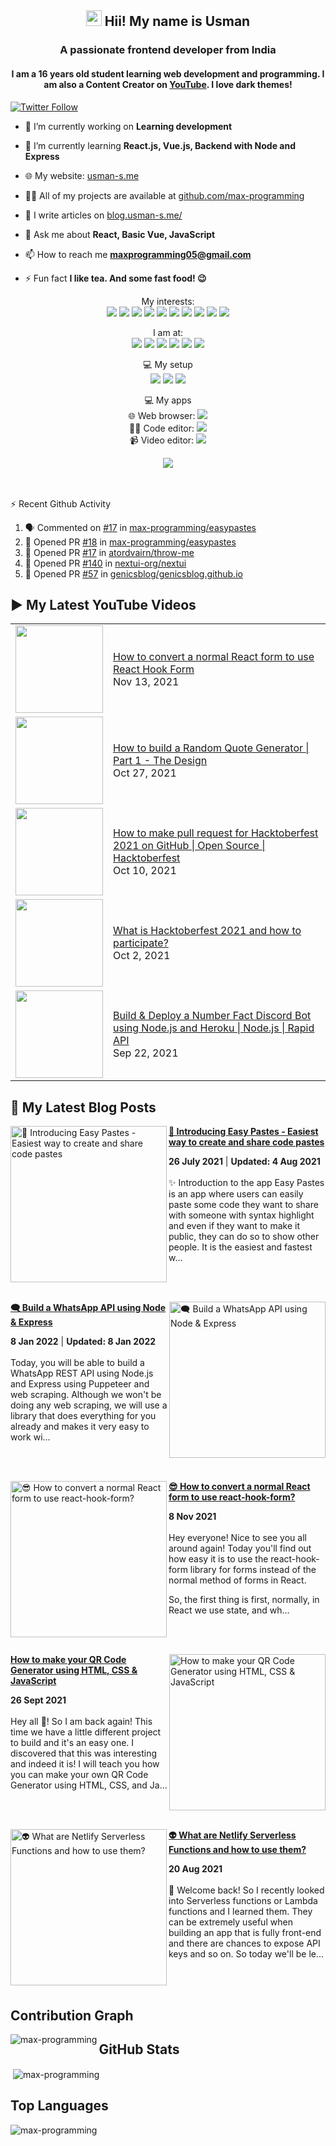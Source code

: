 <h2 align="center"><img src="https://media.giphy.com/media/hvRJCLFzcasrR4ia7z/giphy.gif" width="25px"> Hii! My name is Usman</h2>
<h3 align="center">A passionate frontend developer from India</h3>
<h4 align="center">
  I am a 16 years old student learning web development and programming. I am also a Content Creator on <a href="https://youtube.com/MaxProgramming">YouTube</a>. I love dark themes!
</h4>

[![Twitter Follow](https://img.shields.io/twitter/follow/MaxProgramming1?color=1DA1F2&logo=Twitter&style=for-the-badge)](https://twitter.com/MaxProgramming1)

- 🔭 I’m currently working on **Learning development**

- 🌱 I’m currently learning **React.js, Vue.js, Backend with Node and Express**

- 🌐 My website: [usman-s.me](https://usman-s.me)

- 👨‍💻 All of my projects are available at [github.com/max-programming](https://github.com/max-programming)

- 📝 I write articles on [blog.usman-s.me/](https://blog.usman-s.me/)

- 💬 Ask me about **React, Basic Vue, JavaScript**

- 📫 How to reach me **maxprogramming05@gmail.com**

- ⚡ Fun fact **I like tea. And some fast food! 😉**

<!--<p align="center">
<a href="https://twitter.com/maxprogramming1" target="blank"><img align="center" src="https://cdn.jsdelivr.net/npm/simple-icons@3.0.1/icons/twitter.svg" alt="maxprogramming1" height="30" width="30" /></a>
<a href="https://stackoverflow.com/users/11727541" target="blank"><img align="center" src="https://cdn.jsdelivr.net/npm/simple-icons@3.0.1/icons/stackoverflow.svg" alt="11727541" height="30" width="30" /></a>
<a href="https://codesandbox.com/max-programming" target="blank"><img align="center" src="https://cdn.jsdelivr.net/npm/simple-icons@3.0.1/icons/codesandbox.svg" alt="max-programming" height="30" width="30" /></a>
<a href="https://fb.com/usman.sabuwala.7" target="blank"><img align="center" src="https://cdn.jsdelivr.net/npm/simple-icons@3.0.1/icons/facebook.svg" alt="usman sabuwala" height="30" width="30" /></a>
<a href="https://instagram.com/usmansabuwala7" target="blank"><img align="center" src="https://cdn.jsdelivr.net/npm/simple-icons@3.0.1/icons/instagram.svg" alt="usmansabuwala7" height="30" width="30" /></a>
<a href="https://www.youtube.com/c/max programming" target="blank"><img align="center" src="https://cdn.jsdelivr.net/npm/simple-icons@3.0.1/icons/youtube.svg" alt="max programming" height="30" width="30" /></a>
</p>-->
<!-- <p align="left"><img src="https://devicons.github.io/devicon/devicon.git/icons/bootstrap/bootstrap-plain.svg" alt="bootstrap" width="40" height="40"/> <img src="https://devicons.github.io/devicon/devicon.git/icons/css3/css3-original-wordmark.svg" alt="css3" width="40" height="40"/> <img src="https://devicons.github.io/devicon/devicon.git/icons/electron/electron-original.svg" alt="electron" width="40" height="40"/> <img src="https://devicons.github.io/devicon/devicon.git/icons/html5/html5-original-wordmark.svg" alt="html5" width="40" height="40"/> <img src="https://devicons.github.io/devicon/devicon.git/icons/javascript/javascript-original.svg" alt="javascript" width="40" height="40"/> <img src="https://devicons.github.io/devicon/devicon.git/icons/linux/linux-original.svg" alt="linux" width="40" height="40"/> <img src="https://devicons.github.io/devicon/devicon.git/icons/python/python-original.svg" alt="python" width="40" height="40"/> <img src="https://devicons.github.io/devicon/devicon.git/icons/react/react-original-wordmark.svg" alt="react" width="40" height="40"/> <img src="https://devicons.github.io/devicon/devicon.git/icons/vuejs/vuejs-original-wordmark.svg" alt="vuejs" width="40" height="40"/></p> -->
<p align="center">
  My interests: <br>
  <img src="https://img.shields.io/badge/html5%20-%23E34F26.svg?&style=for-the-badge&logo=html5&logoColor=white">
  <img src="https://img.shields.io/badge/css3%20-%231572B6.svg?&style=for-the-badge&logo=css3&logoColor=white">
  <img src="https://img.shields.io/badge/javascript%20-%23323330.svg?&style=for-the-badge&logo=javascript&logoColor=%23F7DF1E">
  <img src="https://img.shields.io/badge/python%20-%2314354C.svg?&style=for-the-badge&logo=python&logoColor=white">
  <img src="https://img.shields.io/badge/node.js%20-%2343853D.svg?&style=for-the-badge&logo=node.js&logoColor=white">
  <img src="https://img.shields.io/badge/express.js%20-%23404d59.svg?&style=for-the-badge">
  <img src="https://img.shields.io/badge/react%20-%2320232a.svg?&style=for-the-badge&logo=react&logoColor=%2361DAFB">
  <img src="https://img.shields.io/badge/material%20ui%20-%230081CB.svg?&style=for-the-badge&logo=material-ui&logoColor=white">
  <img src="https://img.shields.io/badge/vuejs%20-%2335495e.svg?&style=for-the-badge&logo=vue.js&logoColor=%234FC08D">
  <img src="https://img.shields.io/badge/electron%20-%2320232e.svg?&style=for-the-badge&logo=electron&logoColor=%47848F">
</p>

<p align="center">
  I am at: <br>
  <a href="https://youtube.com/MaxProgramming"><img src="https://img.shields.io/badge/youtube-%23FF0000.svg?&style=for-the-badge&logo=youtube&logoColor=white"></a>
  <a href="https://www.facebook.com/usman.sabuwala.7"><img src="https://img.shields.io/badge/facebook-%231877F2.svg?&style=for-the-badge&logo=facebook&logoColor=white"></a>
  <a href="https://www.instagram.com/usmansabuwala7/"><img src="https://img.shields.io/badge/instagram-%23E4405F.svg?&style=for-the-badge&logo=instagram&logoColor=white"></a>
  <a href="https://twitter.com/MaxProgramming1"><img src="https://img.shields.io/badge/twitter-%231DA1F2.svg?&style=for-the-badge&logo=twitter&logoColor=white"></a>
  <a href="https://blog.usman-s.me/"><img src="https://img.shields.io/badge/Hashnode-%232962FF.svg?&style=for-the-badge&logo=hashnode&logoColor=white"></a>
  <a href="https://dev.to/maxprogramming"><img src="https://img.shields.io/badge/DEV.TO-%230A0A0A.svg?&style=for-the-badge&logo=dev.to&logoColor=white"></a>
</p>
<p align="center">
 💻 My setup <br>
  <img src="https://img.shields.io/badge/windows-0078D6?logo=windows&logoColor=white&style=for-the-badge">
  <img src="https://img.shields.io/badge/intel-core%20i3%203rd-%230071C5.svg?&style=for-the-badge&logo=intel&logoColor=white">
  <img src="https://img.shields.io/badge/RAM-8GB-%230071C5.svg?&style=for-the-badge&logoColor=white" />
</p>
<p align="center">
 💻 My apps <br>
  🌐 Web browser: <a htef="https://microsoftedge.com"><img src="https://img.shields.io/badge/microsoft edge-0078D6?logo=microsoft-edge&logoColor=white&style=for-the-badge&color=31BAE4"></a>
  <br>
  👨‍💻 Code editor: <a href="https://code.visualstudio.com"><img src="https://img.shields.io/badge/VS Code-0078D6?logo=visual-studio-code&logoColor=white&style=for-the-badge&color=0086D1"></a>
  <br>
  📹 Video editor: <a href="http://shotcut.org/"><img src="https://img.shields.io/badge/shotcut-0078D6?logoColor=white&style=for-the-badge&color=115C77"></a>
</p>
<p align="center"> 
  <img src="https://profile-counter.glitch.me/max-programming/count.svg" />
</p>
<br />
<br />

  <summary>⚡ Recent Github Activity</summary>

<!--START_SECTION:activity-->
1. 🗣 Commented on [#17](https://github.com/max-programming/easypastes/issues/17) in [max-programming/easypastes](https://github.com/max-programming/easypastes)
2. 💪 Opened PR [#18](https://github.com/max-programming/easypastes/pull/18) in [max-programming/easypastes](https://github.com/max-programming/easypastes)
3. 💪 Opened PR [#17](https://github.com/atordvairn/throw-me/pull/17) in [atordvairn/throw-me](https://github.com/atordvairn/throw-me)
4. 💪 Opened PR [#140](https://github.com/nextui-org/nextui/pull/140) in [nextui-org/nextui](https://github.com/nextui-org/nextui)
5. 💪 Opened PR [#57](https://github.com/genicsblog/genicsblog.github.io/pull/57) in [genicsblog/genicsblog.github.io](https://github.com/genicsblog/genicsblog.github.io)
<!--END_SECTION:activity-->

<!--START_SECTION:waka-->
<!--END_SECTION:waka-->

## ▶ My Latest YouTube Videos
<table>
  <tbody>
<!-- YOUTUBE:START --><tr><td><a href="https://www.youtube.com/watch?v=JjhnwFBdgNc"><img width="140px" src="https://i.ytimg.com/vi/JjhnwFBdgNc/mqdefault.jpg"></a></td>
<td><a href="https://www.youtube.com/watch?v=JjhnwFBdgNc">How to convert a normal React form to use React Hook Form</a><br/>Nov 13, 2021</td></tr>
<tr><td><a href="https://www.youtube.com/watch?v=SNwsC95VVds"><img width="140px" src="https://i.ytimg.com/vi/SNwsC95VVds/mqdefault.jpg"></a></td>
<td><a href="https://www.youtube.com/watch?v=SNwsC95VVds">How to build a Random Quote Generator | Part 1 - The Design</a><br/>Oct 27, 2021</td></tr>
<tr><td><a href="https://www.youtube.com/watch?v=pNndooOr0FM"><img width="140px" src="https://i.ytimg.com/vi/pNndooOr0FM/mqdefault.jpg"></a></td>
<td><a href="https://www.youtube.com/watch?v=pNndooOr0FM">How to make pull request  for Hacktoberfest 2021 on GitHub | Open Source | Hacktoberfest</a><br/>Oct 10, 2021</td></tr>
<tr><td><a href="https://www.youtube.com/watch?v=cZksc92oyww"><img width="140px" src="https://i.ytimg.com/vi/cZksc92oyww/mqdefault.jpg"></a></td>
<td><a href="https://www.youtube.com/watch?v=cZksc92oyww">What is Hacktoberfest 2021 and how to participate?</a><br/>Oct 2, 2021</td></tr>
<tr><td><a href="https://www.youtube.com/watch?v=fxh8wlkxJ2Q"><img width="140px" src="https://i.ytimg.com/vi/fxh8wlkxJ2Q/mqdefault.jpg"></a></td>
<td><a href="https://www.youtube.com/watch?v=fxh8wlkxJ2Q">Build &amp; Deploy a Number Fact Discord Bot using Node.js and Heroku | Node.js | Rapid API</a><br/>Sep 22, 2021</td></tr>
<!-- YOUTUBE:END -->
  </tbody>
 <table>
   
## 👀 My Latest Blog Posts 
   
<!-- HASHNODE_BLOG:START -->
<p align="left">
<a href="blog.usman-s.me/introducing-easy-pastes-easiest-way-to-create-and-share-code-pastes" title="🎉 Introducing Easy Pastes - Easiest way to create and share code pastes"><img src="https://cdn.hashnode.com/res/hashnode/image/upload/v1627290238311/Zje5ihf50.png" alt="🎉 Introducing Easy Pastes - Easiest way to create and share code pastes" width="250px" align="left" /></a>
<a href="blog.usman-s.me/introducing-easy-pastes-easiest-way-to-create-and-share-code-pastes" title="🎉 Introducing Easy Pastes - Easiest way to create and share code pastes"><strong>🎉 Introducing Easy Pastes - Easiest way to create and share code pastes</strong></a>
<div><strong>26 July 2021</strong> | <strong>Updated: 4 Aug 2021</strong></div>
<br/> ✨ Introduction to the app
Easy Pastes is an app where users can easily paste some code they want to share with someone with syntax highlight and even if they want to make it public, they can do so to show other people.
It is the easiest and fastest w... </p> <br/> <br/>
<p align="left">
<a href="blog.usman-s.me/whatsapp-api-node-express" title="🗨️ Build a WhatsApp API using Node & Express"><img src="https://cdn.hashnode.com/res/hashnode/image/upload/v1641644668347/EXSQ8lHur.png" alt="🗨️ Build a WhatsApp API using Node & Express" width="250px" align="right" /></a>
<a href="blog.usman-s.me/whatsapp-api-node-express" title="🗨️ Build a WhatsApp API using Node & Express"><strong>🗨️ Build a WhatsApp API using Node & Express</strong></a>
<div><strong>8 Jan 2022</strong> | <strong>Updated: 8 Jan 2022</strong></div>
<br/> Today, you will be able to build a WhatsApp REST API using Node.js and Express using Puppeteer and web scraping.
Although we won't be doing any web scraping, we will use a library that does everything for you already and makes it very easy to work wi... </p> <br/> <br/>
<p align="left">
<a href="blog.usman-s.me/how-to-convert-a-normal-react-form-to-use-react-hook-form" title="😎 How to convert a normal React form to use react-hook-form?"><img src="https://cdn.hashnode.com/res/hashnode/image/upload/v1636361670727/LQQwoWgyC.png" alt="😎 How to convert a normal React form to use react-hook-form?" width="250px" align="left" /></a>
<a href="blog.usman-s.me/how-to-convert-a-normal-react-form-to-use-react-hook-form" title="😎 How to convert a normal React form to use react-hook-form?"><strong>😎 How to convert a normal React form to use react-hook-form?</strong></a>
<div><strong>8 Nov 2021</strong></div>
<br/> Hey everyone!
Nice to see you all around again! Today you'll find out how easy it is to use the  react-hook-form  library for forms instead of the normal method of forms in React.

So, the first thing is first, normally, in React we use state, and wh... </p> <br/> <br/>
<p align="left">
<a href="blog.usman-s.me/how-to-make-your-qr-code-generator-using-html-css-and-javascript" title="How to make your QR Code Generator using HTML, CSS & JavaScript"><img src="https://cdn.hashnode.com/res/hashnode/image/upload/v1632647097912/4rTqHn94N.png" alt="How to make your QR Code Generator using HTML, CSS & JavaScript" width="250px" align="right" /></a>
<a href="blog.usman-s.me/how-to-make-your-qr-code-generator-using-html-css-and-javascript" title="How to make your QR Code Generator using HTML, CSS & JavaScript"><strong>How to make your QR Code Generator using HTML, CSS & JavaScript</strong></a>
<div><strong>26 Sept 2021</strong></div>
<br/> Hey all 🤘!
So I am back again! This time we have a little different project to build and it's an easy one. 
I discovered that this was interesting and indeed it is!
I will teach you how you can make your own QR Code Generator using HTML, CSS, and Ja... </p> <br/> <br/>
<p align="left">
<a href="blog.usman-s.me/what-are-netlify-serverless-functions-and-how-to-use-them" title="👽️ What are Netlify Serverless Functions and how to use them?"><img src="https://cdn.hashnode.com/res/hashnode/image/upload/v1629475587236/31szEXipw.png" alt="👽️ What are Netlify Serverless Functions and how to use them?" width="250px" align="left" /></a>
<a href="blog.usman-s.me/what-are-netlify-serverless-functions-and-how-to-use-them" title="👽️ What are Netlify Serverless Functions and how to use them?"><strong>👽️ What are Netlify Serverless Functions and how to use them?</strong></a>
<div><strong>20 Aug 2021</strong></div>
<br/> 👋 Welcome back!
So I recently looked into Serverless functions or Lambda functions and I learned them.
They can be extremely useful when building an app that is fully front-end and there are chances to expose API keys and so on.
So today we'll be le... </p> <br/> <br/>
<!-- HASHNODE_BLOG:END -->


## Contribution Graph
<p><img align="left" src="https://activity-graph.herokuapp.com/graph?username=max-programming&theme=github" alt="max-programming" /></p> 

## GitHub Stats
<p>&nbsp;<img align="center" src="https://github-readme-stats.vercel.app/api?username=max-programming&show_icons=true&theme=react&count_private=true" alt="max-programming" /></p>

## Top Languages
<p><img align="left" src="https://github-readme-stats.max-programming.vercel.app/api/top-langs/?username=max-programming&layout=compact&hide=html&theme=react" alt="max-programming" /></p> 
